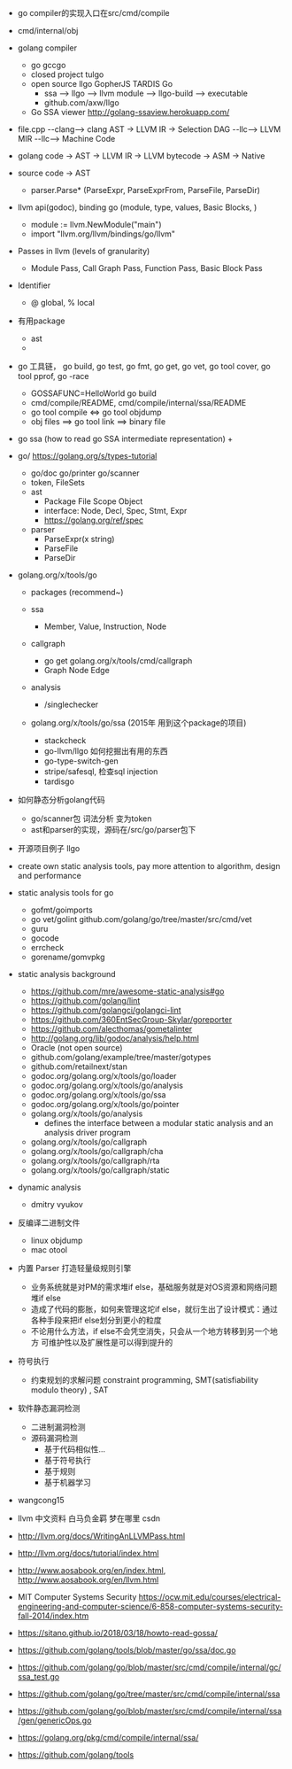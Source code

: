 + go compiler的实现入口在src/cmd/compile
+ cmd/internal/obj
+ golang compiler
    + go gccgo
    + closed project tulgo
    + open source llgo GopherJS TARDIS Go
        + ssa --> llgo --> llvm module --> llgo-build --> executable 
        + github.com/axw/llgo
    + Go SSA viewer  http://golang-ssaview.herokuapp.com/

+ file.cpp --clang--> clang AST -> LLVM IR -> Selection DAG --llc--> LLVM MIR --llc--> Machine Code
+ golang code -> AST -> LLVM IR -> LLVM bytecode -> ASM -> Native
+ source code -> AST
    + parser.Parse* (ParseExpr, ParseExprFrom, ParseFile, ParseDir)
+ llvm api(godoc), binding go (module, type, values, Basic Blocks, )
  + module := llvm.NewModule("main")
  + import "llvm.org/llvm/bindings/go/llvm"

+ Passes in llvm (levels of granularity)
  + Module Pass, Call Graph Pass, Function Pass, Basic Block Pass
+ Identifier
  + @ global, % local

+ 有用package
  + ast
  + 
+ go 工具链， go build, go test, go fmt, go get, go vet, go tool cover, go tool pprof, go -race
    + GOSSAFUNC=HelloWorld go build
    + cmd/compile/README, cmd/compile/internal/ssa/README
    + go tool compile <=> go tool objdump 
    + obj files ==> go tool link ==> binary file
+ go ssa (how to read go SSA intermediate representation)
    + 
+ go/ https://golang.org/s/types-tutorial
    + go/doc go/printer go/scanner
    + token,  FileSets
    + ast
        + Package File Scope Object
        + interface: Node, Decl, Spec, Stmt, Expr
        + https://golang.org/ref/spec
    + parser
        + ParseExpr(x string)
        + ParseFile
        + ParseDir
    
+ golang.org/x/tools/go
    + packages (recommend~)

    + ssa
        + Member, Value, Instruction, Node
    + callgraph
        + go get golang.org/x/tools/cmd/callgraph
        + Graph Node Edge
    + analysis
        + /singlechecker

  + golang.org/x/tools/go/ssa (2015年 用到这个package的项目)
    + stackcheck
    + go-llvm/llgo 如何挖掘出有用的东西
    + go-type-switch-gen
    + stripe/safesql, 检查sql injection
    + tardisgo

+ 如何静态分析golang代码
    + go/scanner包 词法分析 变为token
    + ast和parser的实现，源码在<go sdk>/src/go/parser包下

+ 开源项目例子 llgo

+ create own static analysis tools, pay more attention to algorithm, design and performance
+ static analysis tools for go
    + gofmt/goimports
    + go vet/golint github.com/golang/go/tree/master/src/cmd/vet
    + guru
    + gocode
    + errcheck
    + gorename/gomvpkg
+ static analysis background
    + https://github.com/mre/awesome-static-analysis#go
    + https://github.com/golang/lint
    + https://github.com/golangci/golangci-lint
    + https://github.com/360EntSecGroup-Skylar/goreporter
    + https://github.com/alecthomas/gometalinter
    + http://golang.org/lib/godoc/analysis/help.html
    + Oracle (not open source) 
    + github.com/golang/example/tree/master/gotypes
    + github.com/retailnext/stan
    + godoc.org/golang.org/x/tools/go/loader
    + godoc.org/golang.org/x/tools/go/analysis
    + godoc.org/golang.org/x/tools/go/ssa
    + godoc.org/golang.org/x/tools/go/pointer
    + golang.org/x/tools/go/analysis
        + defines the interface between a modular static analysis and an analysis driver program
    + golang.org/x/tools/go/callgraph
    + golang.org/x/tools/go/callgraph/cha
    + golang.org/x/tools/go/callgraph/rta
    + golang.org/x/tools/go/callgraph/static
+ dynamic analysis 
    + dmitry vyukov

+ 反编译二进制文件
    + linux objdump
    + mac otool


+ 内置 Parser 打造轻量级规则引擎
    + 业务系统就是对PM的需求堆if else，基础服务就是对OS资源和网络问题堆if else
    + 造成了代码的膨胀，如何来管理这坨if else，就衍生出了设计模式：通过各种手段来把if else划分到更小的粒度
    + 不论用什么方法，if else不会凭空消失，只会从一个地方转移到另一个地方 可维护性以及扩展性是可以得到提升的


+ 符号执行
    + 约束规划的求解问题 constraint programming, SMT(satisfiability modulo theory) ,  SAT


+ 软件静态漏洞检测
    + 二进制漏洞检测
    + 源码漏洞检测
        + 基于代码相似性...
        + 基于符号执行
        + 基于规则
        + 基于机器学习

+ wangcong15

+ llvm 中文资料  白马负金羁 梦在哪里 csdn
+ http://llvm.org/docs/WritingAnLLVMPass.html
+ http://llvm.org/docs/tutorial/index.html
+ http://www.aosabook.org/en/index.html, http://www.aosabook.org/en/llvm.html
+ MIT Computer Systems Security
https://ocw.mit.edu/courses/electrical-engineering-and-computer-science/6-858-computer-systems-security-fall-2014/index.htm


+ https://sitano.github.io/2018/03/18/howto-read-gossa/
+ https://github.com/golang/tools/blob/master/go/ssa/doc.go
+ https://github.com/golang/go/blob/master/src/cmd/compile/internal/gc/ssa_test.go
+ https://github.com/golang/go/tree/master/src/cmd/compile/internal/ssa
+ https://github.com/golang/go/blob/master/src/cmd/compile/internal/ssa/gen/genericOps.go
+ https://golang.org/pkg/cmd/compile/internal/ssa/
+ https://github.com/golang/tools